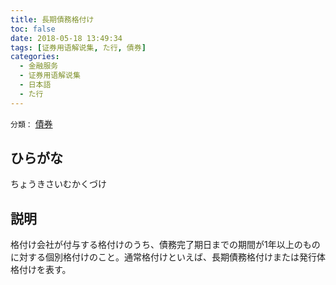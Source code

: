 ```yaml
---
title: 長期債務格付け
toc: false
date: 2018-05-18 13:49:34
tags: [证券用语解说集, た行, 債券]
categories:
  - 金融服务
  - 证券用语解说集
  - 日本語
  - た行
---
```


`分類：` [債券](/tags/債券/)

## ひらがな

ちょうきさいむかくづけ

## 説明

格付け会社が付与する格付けのうち、債務完了期日までの期間が1年以上のものに対する個別格付けのこと。通常格付けといえば、長期債務格付けまたは発行体格付けを表す。
